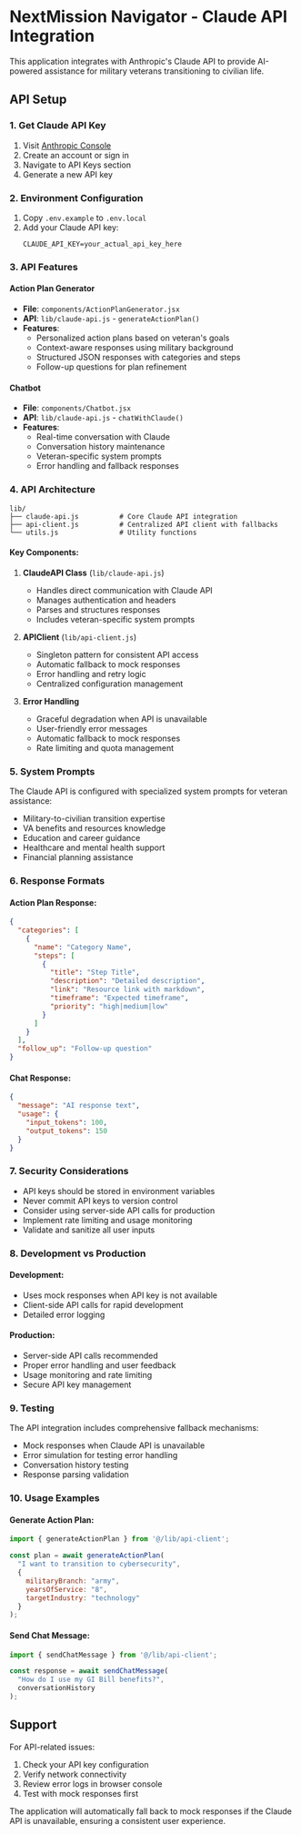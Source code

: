 # NextMission Navigator - Claude API Integration

This application integrates with Anthropic's Claude API to provide AI-powered assistance for military veterans transitioning to civilian life.

## API Setup

### 1. Get Claude API Key
1. Visit [Anthropic Console](https://console.anthropic.com/)
2. Create an account or sign in
3. Navigate to API Keys section
4. Generate a new API key

### 2. Environment Configuration
1. Copy `.env.example` to `.env.local`
2. Add your Claude API key:
   ```
   CLAUDE_API_KEY=your_actual_api_key_here
   ```

### 3. API Features

#### Action Plan Generator
- **File**: `components/ActionPlanGenerator.jsx`
- **API**: `lib/claude-api.js` - `generateActionPlan()`
- **Features**:
  - Personalized action plans based on veteran's goals
  - Context-aware responses using military background
  - Structured JSON responses with categories and steps
  - Follow-up questions for plan refinement

#### Chatbot
- **File**: `components/Chatbot.jsx`
- **API**: `lib/claude-api.js` - `chatWithClaude()`
- **Features**:
  - Real-time conversation with Claude
  - Conversation history maintenance
  - Veteran-specific system prompts
  - Error handling and fallback responses

### 4. API Architecture

```
lib/
├── claude-api.js          # Core Claude API integration
├── api-client.js          # Centralized API client with fallbacks
└── utils.js               # Utility functions
```

#### Key Components:

1. **ClaudeAPI Class** (`lib/claude-api.js`)
   - Handles direct communication with Claude API
   - Manages authentication and headers
   - Parses and structures responses
   - Includes veteran-specific system prompts

2. **APIClient** (`lib/api-client.js`)
   - Singleton pattern for consistent API access
   - Automatic fallback to mock responses
   - Error handling and retry logic
   - Centralized configuration management

3. **Error Handling**
   - Graceful degradation when API is unavailable
   - User-friendly error messages
   - Automatic fallback to mock responses
   - Rate limiting and quota management

### 5. System Prompts

The Claude API is configured with specialized system prompts for veteran assistance:

- Military-to-civilian transition expertise
- VA benefits and resources knowledge
- Education and career guidance
- Healthcare and mental health support
- Financial planning assistance

### 6. Response Formats

#### Action Plan Response:
```json
{
  "categories": [
    {
      "name": "Category Name",
      "steps": [
        {
          "title": "Step Title",
          "description": "Detailed description",
          "link": "Resource link with markdown",
          "timeframe": "Expected timeframe",
          "priority": "high|medium|low"
        }
      ]
    }
  ],
  "follow_up": "Follow-up question"
}
```

#### Chat Response:
```json
{
  "message": "AI response text",
  "usage": {
    "input_tokens": 100,
    "output_tokens": 150
  }
}
```

### 7. Security Considerations

- API keys should be stored in environment variables
- Never commit API keys to version control
- Consider using server-side API calls for production
- Implement rate limiting and usage monitoring
- Validate and sanitize all user inputs

### 8. Development vs Production

#### Development:
- Uses mock responses when API key is not available
- Client-side API calls for rapid development
- Detailed error logging

#### Production:
- Server-side API calls recommended
- Proper error handling and user feedback
- Usage monitoring and rate limiting
- Secure API key management

### 9. Testing

The API integration includes comprehensive fallback mechanisms:
- Mock responses when Claude API is unavailable
- Error simulation for testing error handling
- Conversation history testing
- Response parsing validation

### 10. Usage Examples

#### Generate Action Plan:
```javascript
import { generateActionPlan } from '@/lib/api-client';

const plan = await generateActionPlan(
  "I want to transition to cybersecurity",
  {
    militaryBranch: "army",
    yearsOfService: "8",
    targetIndustry: "technology"
  }
);
```

#### Send Chat Message:
```javascript
import { sendChatMessage } from '@/lib/api-client';

const response = await sendChatMessage(
  "How do I use my GI Bill benefits?",
  conversationHistory
);
```

## Support

For API-related issues:
1. Check your API key configuration
2. Verify network connectivity
3. Review error logs in browser console
4. Test with mock responses first

The application will automatically fall back to mock responses if the Claude API is unavailable, ensuring a consistent user experience.